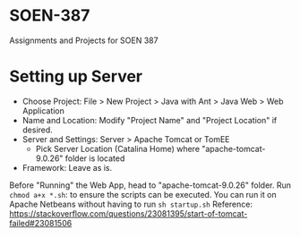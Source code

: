 # SOEN-387
Assignments and Projects for SOEN 387

# Setting up Server
- Choose Project: File > New Project > Java with Ant > Java Web > Web Application
- Name and Location: Modify "Project Name" and "Project Location" if desired.
- Server and Settings: Server > Apache Tomcat or TomEE
  - Pick Server Location (Catalina Home) where "apache-tomcat-9.0.26" folder is located
- Framework: Leave as is.

Before "Running" the Web App, head to "apache-tomcat-9.0.26" folder.
Run `chmod a+x *.sh`: to ensure the scripts can be executed.
You can run it on Apache Netbeans without having to run `sh startup.sh`
Reference: https://stackoverflow.com/questions/23081395/start-of-tomcat-failed#23081506
